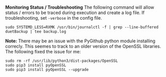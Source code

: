 
**Monitoring Status / Troubleshooting**
The following command will allow status / errors to be traced during execution and create a log file.
If troubleshooting, set `-verbose` in the config file.

`sudo SYSTEMD_LESS=RXMK /usr/bin/journalctl -f | grep --line-buffered duetBackup | tee backup.log`

**Note:** There may be an issue with the PyGithub python module installing correcly.  This seemes to track to an older version of the OpenSSL libraries.
The following fixed the issue for me:
```
sudo rm -rf /usr/lib/python3/dist-packages/OpenSSL
sudo pip3 install pyOpenSSL
sudo pip3 install pyOpenSSL --upgrade
```